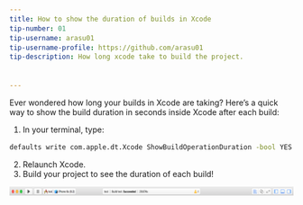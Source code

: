 ```yaml
---
title: How to show the duration of builds in Xcode
tip-number: 01
tip-username: arasu01
tip-username-profile: https://github.com/arasu01
tip-description: How long xcode take to build the project.


---
```


Ever wondered how long your builds in Xcode are taking? Here’s a quick way to show the build duration in seconds inside Xcode after each build:


1. In your terminal, type:

```bash
defaults write com.apple.dt.Xcode ShowBuildOperationDuration -bool YES
```

2. Relaunch Xcode.
3. Build your project to see the duration of each build!

![Xcode Build Time](Xcode_build_time.png "Xcode Build Time")
